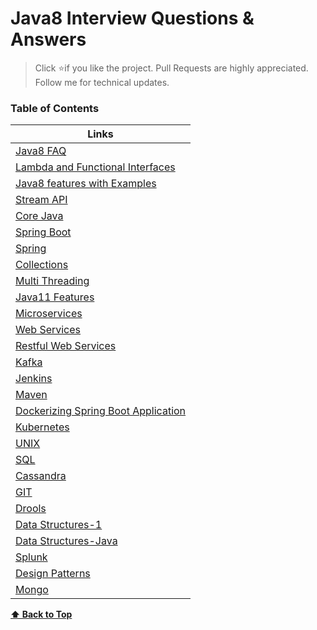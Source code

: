 # Java8 Interview Questions & Answers

> Click :star:if you like the project. Pull Requests are highly appreciated. Follow me  for technical updates.




### Table of Contents

| Links |
| ---------
[Java8 FAQ](https://github.com/learning-zone/java-interview-questions) |
[Lambda and Functional Interfaces](http://www.lambdafaq.org)|
[Java8 features with Examples](https://www.journaldev.com/2389/java-8-features-with-examples)|
[Stream API](https://www.netjstech.com/2017/09/java-stream-api-interview-questions.html)|
[Core Java](https://www.journaldev.com/2366/core-java-interview-questions-and-answers)|
[Spring Boot](https://www.javadevjournal.com/spring-boot/spring-boot-interview-questions)|
[Spring](https://www.journaldev.com/2696/spring-interview-questions-and-answers)|
[Collections](https://howtodoinjava.com/interview-questions/useful-java-collection-interview-questions)|
[Multi Threading](https://javarevisited.blogspot.com/2014/07/top-50-java-multithreading-interview-questions-answers.html#axzz6kFGYp2sF)|
[Java11 Features](https://mkyong.com/java/what-is-new-in-java-11)|
[Microservices](https://hackr.io/blog/microservices-interview-questions) |
[Web Services](https://hackr.io/blog/web-services-interview-questions)|
[Restful Web Services](https://javarevisited.blogspot.com/2018/02/top-20-spring-rest-interview-questions-answers-java.html#axzz6kFGYp2sF)|
[Kafka](https://data-flair.training/blogs/kafka-interview-questions/)|
[Jenkins](https://mindmajix.com/jenkins-interview-questions-answers)|
[Maven](https://www.gangboard.com/blog/maven-interview-questions-and-answers)|
[Dockerizing Spring Boot Application](https://www.javadevjournal.com/spring-boot/dockerizing-spring-boot-application)|
[Kubernetes](https://medium.com/javarevisited/kubernetes-step-by-step-with-spring-boot-docker-gke-35e9481f6d5f)|
[UNIX](https://javarevisited.blogspot.com/2011/05/unix-command-interview-questions.html)|
[SQL](https://www.edureka.co/blog/interview-questions/sql-interview-questions)|
[Cassandra](https://data-flair.training/blogs/cassandra-interview-questions/)|
[GIT](https://career.guru99.com/top-40-interview-questions-on-git/)|
[Drools](mindmajix.com/drools-interview-questions)|
[Data Structures-1](https://java2blog.com/data-structure-and-algorithm-interview-questions-in-java)|
[Data Structures-Java](https://javarevisited.blogspot.com/2013/03/top-15-data-structures-algorithm-interview-questions-answers-java-programming.html#axzz6kFGYp2sF)|
[Splunk](https://mindmajix.com/splunk-interview-questions)|
[Design Patterns](https://www.javatpoint.com/java-design-pattern-interview-questions)|
[Mongo](https://medium.com/@vigowebs/frequently-asked-mongodb-interview-questions-and-answers-1f17c6b0950d)|


**[⬆ Back to Top](#table-of-contents)**

